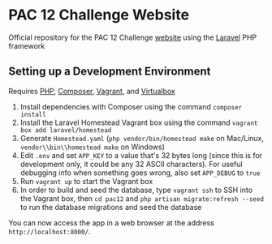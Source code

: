 # PAC 12 Challenge Website

Official repository for the PAC 12 Challenge
[website](https://pac12challenge.org/) using the
[Laravel](https://laravel.com/) PHP framework

## Setting up a Development Environment

Requires [PHP](https://php.net), [Composer](https://getcomposer.org/),
[Vagrant](https://www.vagrantup.com/), and [Virtualbox](https://virtualbox.org)

1. Install dependencies with Composer using the command `composer install`
2. Install the Laravel Homestead Vagrant box using the command
   `vagrant box add laravel/homestead`
3. Generate `Homestead.yaml` (`php vendor/bin/homestead make` on Mac/Linux,
   `vendor\\bin\\homestead make` on Windows)
4. Edit `.env` and set `APP_KEY` to a value that's 32 bytes long (since this
   is for development only, it could be any 32 ASCII characters). For useful
   debugging info when something goes wrong, also set `APP_DEBUG` to `true`
5. Run `vagrant up` to start the Vagrant box
6. In order to build and seed the database, type `vagrant ssh` to SSH into the
   Vagrant box, then `cd pac12` and `php artisan migrate:refresh --seed` to
   run the database migrations and seed the database

You can now access the app in a web browser at the address
`http://localhost:8000/`.
